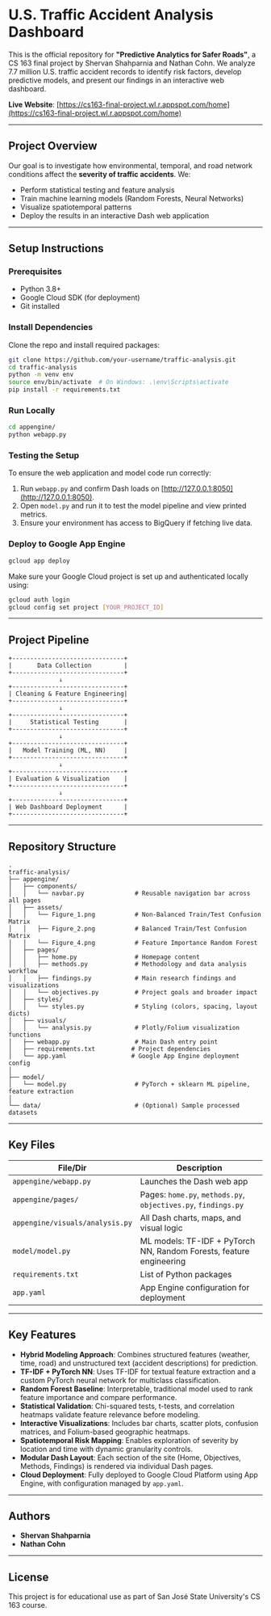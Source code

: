 
# U.S. Traffic Accident Analysis Dashboard

This is the official repository for **"Predictive Analytics for Safer Roads"**, a CS 163 final project by Shervan Shahparnia and Nathan Cohn. We analyze 7.7 million U.S. traffic accident records to identify risk factors, develop predictive models, and present our findings in an interactive web dashboard.

**Live Website**: [https://cs163-final-project.wl.r.appspot.com/home](https://cs163-final-project.wl.r.appspot.com/home)

---

## Project Overview

Our goal is to investigate how environmental, temporal, and road network conditions affect the **severity of traffic accidents**. We:
- Perform statistical testing and feature analysis
- Train machine learning models (Random Forests, Neural Networks)
- Visualize spatiotemporal patterns
- Deploy the results in an interactive Dash web application

---

## Setup Instructions

### Prerequisites
- Python 3.8+
- Google Cloud SDK (for deployment)
- Git installed

### Install Dependencies

Clone the repo and install required packages:

```bash
git clone https://github.com/your-username/traffic-analysis.git
cd traffic-analysis
python -m venv env
source env/bin/activate  # On Windows: .\env\Scripts\activate
pip install -r requirements.txt
```

### Run Locally

```bash
cd appengine/
python webapp.py
```

### Testing the Setup

To ensure the web application and model code run correctly:

1. Run `webapp.py` and confirm Dash loads on [http://127.0.0.1:8050](http://127.0.0.1:8050).
2. Open `model.py` and run it to test the model pipeline and view printed metrics.
3. Ensure your environment has access to BigQuery if fetching live data.

### Deploy to Google App Engine

```bash
gcloud app deploy
```

Make sure your Google Cloud project is set up and authenticated locally using:

```bash
gcloud auth login
gcloud config set project [YOUR_PROJECT_ID]
```

---

## Project Pipeline

```
+-------------------------------+
|       Data Collection         |
+-------------------------------+
              ↓
+-------------------------------+
| Cleaning & Feature Engineering|
+-------------------------------+
              ↓
+-------------------------------+
|     Statistical Testing       |
+-------------------------------+
              ↓
+-------------------------------+
|   Model Training (ML, NN)     |
+-------------------------------+
              ↓
+-------------------------------+
| Evaluation & Visualization    |
+-------------------------------+
              ↓
+-------------------------------+
| Web Dashboard Deployment      |
+-------------------------------+
```

---

## Repository Structure
```plaintext
.
traffic-analysis/
├── appengine/
│   ├── components/
│   │   └── navbar.py              # Reusable navigation bar across all pages
│   ├── assets/
│   │   └── Figure_1.png           # Non-Balanced Train/Test Confusion Matrix
│   │   ├── Figure_2.png           # Balanced Train/Test Confusion Matrix
│   │   └── Figure_4.png           # Feature Importance Random Forest
│   ├── pages/
│   │   ├── home.py                # Homepage content
│   │   ├── methods.py             # Methodology and data analysis workflow
│   │   ├── findings.py            # Main research findings and visualizations
│   │   └── objectives.py          # Project goals and broader impact
│   ├── styles/
│   │   └── styles.py              # Styling (colors, spacing, layout dicts)
│   ├── visuals/
│   │   └── analysis.py            # Plotly/Folium visualization functions
│   ├── webapp.py                  # Main Dash entry point
│   ├── requirements.txt          # Project dependencies
│   └── app.yaml                  # Google App Engine deployment config
│
├── model/
│   └── model.py                   # PyTorch + sklearn ML pipeline, feature extraction
│
└── data/                          # (Optional) Sample processed datasets
```

---

## Key Files

| File/Dir                       | Description |
|-------------------------------|-------------|
| `appengine/webapp.py`                   | Launches the Dash web app |
| `appengine/pages/`           | Pages: `home.py`, `methods.py`, `objectives.py`, `findings.py` |
| `appengine/visuals/analysis.py` | All Dash charts, maps, and visual logic |
| `model/model.py`              | ML models: TF-IDF + PyTorch NN, Random Forests, feature engineering |
| `requirements.txt`            | List of Python packages |
| `app.yaml`                    | App Engine configuration for deployment |

---

## Key Features

- **Hybrid Modeling Approach**: Combines structured features (weather, time, road) and unstructured text (accident descriptions) for prediction.
- **TF-IDF + PyTorch NN**: Uses TF-IDF for textual feature extraction and a custom PyTorch neural network for multiclass classification.
- **Random Forest Baseline**: Interpretable, traditional model used to rank feature importance and compare performance.
- **Statistical Validation**: Chi-squared tests, t-tests, and correlation heatmaps validate feature relevance before modeling.
- **Interactive Visualizations**: Includes bar charts, scatter plots, confusion matrices, and Folium-based geographic heatmaps.
- **Spatiotemporal Risk Mapping**: Enables exploration of severity by location and time with dynamic granularity controls.
- **Modular Dash Layout**: Each section of the site (Home, Objectives, Methods, Findings) is rendered via individual Dash pages.
- **Cloud Deployment**: Fully deployed to Google Cloud Platform using App Engine, with configuration managed by `app.yaml`.

---

## Authors

- **Shervan Shahparnia**  
- **Nathan Cohn**

---

## License

This project is for educational use as part of San José State University's CS 163 course.
